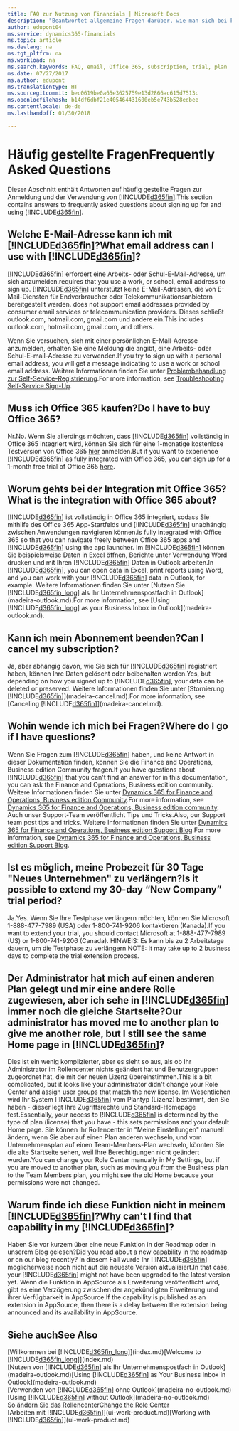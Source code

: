 ```yaml
---
title: FAQ zur Nutzung von Financials | Microsoft Docs
description: "Beantwortet allgemeine Fragen darüber, wie man sich bei Financials anmeldet, und was es zu Beginn zu tun gibt."
author: edupont04
ms.service: dynamics365-financials
ms.topic: article
ms.devlang: na
ms.tgt_pltfrm: na
ms.workload: na
ms.search.keywords: FAQ, email, Office 365, subscription, trial, plan
ms.date: 07/27/2017
ms.author: edupont
ms.translationtype: HT
ms.sourcegitcommit: bec0619be0a65e3625759e13d2866ac615d7513c
ms.openlocfilehash: b14df6dbf21e405464431600eb5e743b528edbee
ms.contentlocale: de-de
ms.lasthandoff: 01/30/2018

---
```

# <a name="frequently-asked-questions"></a><span data-ttu-id="27ffa-103">Häufig gestellte Fragen</span><span class="sxs-lookup"><span data-stu-id="27ffa-103">Frequently Asked Questions</span></span>
<span data-ttu-id="27ffa-104">Dieser Abschnitt enthält Antworten auf häufig gestellte Fragen zur Anmeldung und der Verwendung von [!INCLUDE[d365fin](includes/d365fin_md.md)].</span><span class="sxs-lookup"><span data-stu-id="27ffa-104">This section contains answers to frequently asked questions about signing up for and using [!INCLUDE[d365fin](includes/d365fin_md.md)].</span></span>  

## <a name="what-email-address-can-i-use-with-included365finincludesd365finmdmd"></a><span data-ttu-id="27ffa-105">Welche E-Mail-Adresse kann ich mit [!INCLUDE[d365fin](includes/d365fin_md.md)]?</span><span class="sxs-lookup"><span data-stu-id="27ffa-105">What email address can I use with [!INCLUDE[d365fin](includes/d365fin_md.md)]?</span></span>
[!INCLUDE[d365fin](includes/d365fin_md.md)] <span data-ttu-id="27ffa-106"> erfordert eine Arbeits- oder Schul-E-Mail-Adresse, um sich anzumelden.</span><span class="sxs-lookup"><span data-stu-id="27ffa-106">requires that you use a work, or school, email address to sign up.</span></span> [!INCLUDE[d365fin](includes/d365fin_md.md)]<span data-ttu-id="27ffa-107"> unterstützt keine E-Mail-Adressen, die von E-Mail-Diensten für Endverbraucher oder Telekommunikationsanbietern bereitgestellt werden.</span><span class="sxs-lookup"><span data-stu-id="27ffa-107"> does not support email addresses provided by consumer email services or telecommunication providers.</span></span> <span data-ttu-id="27ffa-108">Dieses schließt outlook.com, hotmail.com, gmail.com und andere ein.</span><span class="sxs-lookup"><span data-stu-id="27ffa-108">This includes outlook.com, hotmail.com, gmail.com, and others.</span></span>  

<span data-ttu-id="27ffa-109">Wenn Sie versuchen, sich mit einer persönlichen E-Mail-Adresse anzumelden, erhalten Sie eine Meldung die angibt, eine Arbeits- oder Schul-E-mail-Adresse zu verwenden.</span><span class="sxs-lookup"><span data-stu-id="27ffa-109">If you try to sign up with a personal email address, you will get a message indicating to use a work or school email address.</span></span> <span data-ttu-id="27ffa-110">Weitere Informationen finden Sie unter [Problembehandlung zur Self-Service-Registrierung](ui-troubleshoot-self-signup.md).</span><span class="sxs-lookup"><span data-stu-id="27ffa-110">For more information, see [Troubleshooting Self-Service Sign-Up](ui-troubleshoot-self-signup.md).</span></span>  

## <a name="do-i-have-to-buy-office-365"></a><span data-ttu-id="27ffa-111">Muss ich Office 365 kaufen?</span><span class="sxs-lookup"><span data-stu-id="27ffa-111">Do I have to buy Office 365?</span></span>
<span data-ttu-id="27ffa-112">Nr.</span><span class="sxs-lookup"><span data-stu-id="27ffa-112">No.</span></span> <span data-ttu-id="27ffa-113">Wenn Sie allerdings möchten, dass [!INCLUDE[d365fin](includes/d365fin_md.md)] vollständig in Office 365 integriert wird, können Sie sich für eine 1-monatige kostenlose Testversion von Office 365 [hier](https://products.office.com/try) anmelden.</span><span class="sxs-lookup"><span data-stu-id="27ffa-113">But if you want to experience [!INCLUDE[d365fin](includes/d365fin_md.md)] as fully integrated with Office 365, you can sign up for a 1-month free trial of Office 365 [here](https://products.office.com/try).</span></span>  

## <a name="what-is-the-integration-with-office-365-about"></a><span data-ttu-id="27ffa-114">Worum gehts bei der Integration mit Office 365?</span><span class="sxs-lookup"><span data-stu-id="27ffa-114">What is the integration with Office 365 about?</span></span>
[!INCLUDE[d365fin](includes/d365fin_md.md)] <span data-ttu-id="27ffa-115">ist vollständig in Office 365 integriert, sodass Sie mithilfe des Office 365 App-Startfelds und [!INCLUDE[d365fin](includes/d365fin_md.md)] unabhängig zwischen  Anwendungen navigieren können.</span><span class="sxs-lookup"><span data-stu-id="27ffa-115">is fully integrated with Office 365 so that you can navigate freely between Office 365 apps and [!INCLUDE[d365fin](includes/d365fin_md.md)] using the app launcher.</span></span> <span data-ttu-id="27ffa-116">Im [!INCLUDE[d365fin](includes/d365fin_md.md)] können Sie beispielsweise Daten in Excel öffnen, Berichte unter Verwendung Word drucken und mit Ihren [!INCLUDE[d365fin](includes/d365fin_md.md)] Daten in Outlook arbeiten.</span><span class="sxs-lookup"><span data-stu-id="27ffa-116">In [!INCLUDE[d365fin](includes/d365fin_md.md)], you can open data in Excel, print reports using Word, and you can work with your [!INCLUDE[d365fin](includes/d365fin_md.md)] data in Outlook, for example.</span></span> <span data-ttu-id="27ffa-117">Weitere Informationen finden Sie unter [Nutzen Sie [!INCLUDE[d365fin_long](includes/d365fin_long_md.md)] als Ihr Unternehmenspostfach in Outlook](madeira-outlook.md).</span><span class="sxs-lookup"><span data-stu-id="27ffa-117">For more information, see [Using [!INCLUDE[d365fin_long](includes/d365fin_long_md.md)] as your Business Inbox in Outlook](madeira-outlook.md).</span></span>  

## <a name="can-i-cancel-my-subscription"></a><span data-ttu-id="27ffa-118">Kann ich mein Abonnement beenden?</span><span class="sxs-lookup"><span data-stu-id="27ffa-118">Can I cancel my subscription?</span></span>
<span data-ttu-id="27ffa-119">Ja, aber abhängig davon, wie Sie sich für [!INCLUDE[d365fin](includes/d365fin_md.md)] registriert haben, können Ihre Daten gelöscht oder beibehalten werden.</span><span class="sxs-lookup"><span data-stu-id="27ffa-119">Yes, but depending on how you signed up to [!INCLUDE[d365fin](includes/d365fin_md.md)], your data can be deleted or preserved.</span></span> <span data-ttu-id="27ffa-120">Weitere Informationen finden Sie unter [Stornierung [!INCLUDE[d365fin](includes/d365fin_md.md)]](madeira-cancel.md).</span><span class="sxs-lookup"><span data-stu-id="27ffa-120">For more information, see [Canceling [!INCLUDE[d365fin](includes/d365fin_md.md)]](madeira-cancel.md).</span></span>  

## <a name="where-do-i-go-if-i-have-questions"></a><span data-ttu-id="27ffa-121">Wohin wende ich mich bei Fragen?</span><span class="sxs-lookup"><span data-stu-id="27ffa-121">Where do I go if I have questions?</span></span>
<span data-ttu-id="27ffa-122">Wenn Sie Fragen zum [!INCLUDE[d365fin](includes/d365fin_md.md)] haben, und keine Antwort in dieser Dokumentation finden, können Sie die Finance and Operations, Business edition Community fragen.</span><span class="sxs-lookup"><span data-stu-id="27ffa-122">If you have questions about [!INCLUDE[d365fin](includes/d365fin_md.md)] that you can't find an answer for in this documentation, you can ask the Finance and Operations, Business edition  community.</span></span> <span data-ttu-id="27ffa-123">Weitere Informationen finden Sie unter [Dynamics 365 for Finance and Operations, Business edition Community](https://community.dynamics.com/business).</span><span class="sxs-lookup"><span data-stu-id="27ffa-123">For more information, see [Dynamics 365 for Finance and Operations, Business edition community](https://community.dynamics.com/business).</span></span> <span data-ttu-id="27ffa-124">Auch unser Support-Team veröffentlicht Tips und Tricks.</span><span class="sxs-lookup"><span data-stu-id="27ffa-124">Also, our Support team post tips and tricks.</span></span> <span data-ttu-id="27ffa-125">Weitere Informationen finden Sie unter [Dynamics 365 for Finance and Operations, Business edition Support Blog](https://blogs.msdn.microsoft.com/dyn365finsupport).</span><span class="sxs-lookup"><span data-stu-id="27ffa-125">For more information, see [Dynamics 365 for Finance and Operations, Business edition Support Blog](https://blogs.msdn.microsoft.com/dyn365finsupport).</span></span>  

## <a name="is-it-possible-to-extend-my-30-day-new-company-trial-period"></a><span data-ttu-id="27ffa-126">Ist es möglich, meine Probezeit für 30 Tage "Neues Unternehmen" zu verlängern?</span><span class="sxs-lookup"><span data-stu-id="27ffa-126">Is it possible to extend my 30-day “New Company” trial period?</span></span>
<span data-ttu-id="27ffa-127">Ja.</span><span class="sxs-lookup"><span data-stu-id="27ffa-127">Yes.</span></span> <span data-ttu-id="27ffa-128">Wenn Sie Ihre Testphase verlängern möchten, können Sie Microsoft 1-888-477-7989 (USA) oder 1-800-741-9206 kontaktieren (Kanada).</span><span class="sxs-lookup"><span data-stu-id="27ffa-128">If you want to extend your trial, you should contact Microsoft at 1-888-477-7989 (US) or 1-800-741-9206 (Canada).</span></span> <span data-ttu-id="27ffa-129">HINWEIS: Es kann bis zu 2 Arbeitstage dauern, um die Testphase zu verlängern.</span><span class="sxs-lookup"><span data-stu-id="27ffa-129">NOTE:  It may take up to 2 business days to complete the trial extension process.</span></span>  

## <a name="our-administrator-has-moved-me-to-another-plan-to-give-me-another-role-but-i-still-see-the-same-home-page-in-included365finincludesd365finmdmd"></a><span data-ttu-id="27ffa-130">Der Administrator hat mich auf einen anderen Plan gelegt und mir eine andere Rolle zugewiesen, aber ich sehe in [!INCLUDE[d365fin](includes/d365fin_md.md)] immer noch die gleiche Startseite?</span><span class="sxs-lookup"><span data-stu-id="27ffa-130">Our administrator has moved me to another plan to give me another role, but I still see the same Home page in [!INCLUDE[d365fin](includes/d365fin_md.md)]?</span></span>
<span data-ttu-id="27ffa-131">Dies ist ein wenig komplizierter, aber es sieht so aus, als ob Ihr Administrator im Rollencenter nichts geändert hat und Benutzergruppen zugeordnet hat, die mit der neuen Lizenz übereinstimmen.</span><span class="sxs-lookup"><span data-stu-id="27ffa-131">This is a bit complicated, but it looks like your administrator didn't change your Role Center and assign user groups that match the new license.</span></span> <span data-ttu-id="27ffa-132">Im Wesentlichen wird Ihr System [!INCLUDE[d365fin](includes/d365fin_md.md)] vom Plantyp (Lizenz) bestimmt, den Sie haben - dieser legt Ihre Zugriffsrechte und Standard-Homepage fest.</span><span class="sxs-lookup"><span data-stu-id="27ffa-132">Essentially, your access to [!INCLUDE[d365fin](includes/d365fin_md.md)] is determined by the type of plan (license) that you have - this sets permissions and your default Home page.</span></span> <span data-ttu-id="27ffa-133">Sie können Ihr Rollencenter in "Meine Einstellungen" manuell ändern, wenn Sie aber auf einen Plan anderen wechseln, und vom Unternehmensplan auf einen Team-Members-Plan wechseln, könnten Sie die alte Startseite sehen, weil Ihre Berechtigungen nicht geändert wurden.</span><span class="sxs-lookup"><span data-stu-id="27ffa-133">You can change your Role Center manually in My Settings, but if you are moved to another plan, such as moving you from the Business plan to the Team Members plan, you might see the old Home because your permissions were not changed.</span></span>  

## <a name="why-cant-i-find-that-capability-in-my-included365finincludesd365finmdmd"></a><span data-ttu-id="27ffa-134">Warum finde ich diese Funktion nicht in meinem [!INCLUDE[d365fin](includes/d365fin_md.md)]?</span><span class="sxs-lookup"><span data-stu-id="27ffa-134">Why can't I find that capability in my [!INCLUDE[d365fin](includes/d365fin_md.md)]?</span></span>
<span data-ttu-id="27ffa-135">Haben Sie vor kurzem über eine neue Funktion in der Roadmap oder in unserem Blog gelesen?</span><span class="sxs-lookup"><span data-stu-id="27ffa-135">Did you read about a new capability in the roadmap or on our blog recently?</span></span> <span data-ttu-id="27ffa-136">In diesem Fall wurde Ihr [!INCLUDE[d365fin](includes/d365fin_md.md)] möglicherweise noch nicht auf die neueste Version aktualisiert.</span><span class="sxs-lookup"><span data-stu-id="27ffa-136">In that case, your [!INCLUDE[d365fin](includes/d365fin_md.md)] might not have been upgraded to the latest version yet.</span></span> <span data-ttu-id="27ffa-137">Wenn die Funktion in AppSource als Erweiterung veröffentlicht wird, gibt es eine Verzögerung zwischen der angekündigten Erweiterung und ihrer Verfügbarkeit in AppSource.</span><span class="sxs-lookup"><span data-stu-id="27ffa-137">If the capability is published as an extension in AppSource, then there is a delay between the extension being announced and its availability in AppSource.</span></span>

## <a name="see-also"></a><span data-ttu-id="27ffa-138">Siehe auch</span><span class="sxs-lookup"><span data-stu-id="27ffa-138">See Also</span></span>
<span data-ttu-id="27ffa-139">[Willkommen bei [!INCLUDE[d365fin_long](includes/d365fin_long_md.md)]](index.md)</span><span class="sxs-lookup"><span data-stu-id="27ffa-139">[Welcome to [!INCLUDE[d365fin_long](includes/d365fin_long_md.md)]](index.md)</span></span>  
<span data-ttu-id="27ffa-140">[Nutzen von [!INCLUDE[d365fin](includes/d365fin_md.md)] als Ihr Unternehmenspostfach in Outlook](madeira-outlook.md)</span><span class="sxs-lookup"><span data-stu-id="27ffa-140">[Using [!INCLUDE[d365fin](includes/d365fin_md.md)] as Your Business Inbox in Outlook](madeira-outlook.md)</span></span>  
<span data-ttu-id="27ffa-141">[Verwenden von [!INCLUDE[d365fin](includes/d365fin_md.md)] ohne Outlook](madeira-no-outlook.md)</span><span class="sxs-lookup"><span data-stu-id="27ffa-141">[Using [!INCLUDE[d365fin](includes/d365fin_md.md)] without Outlook](madeira-no-outlook.md)</span></span>  
[<span data-ttu-id="27ffa-142">So ändern Sie das Rollencenter</span><span class="sxs-lookup"><span data-stu-id="27ffa-142">Change the Role Center</span></span>](change-role.md)  
<span data-ttu-id="27ffa-143">[Arbeiten mit [!INCLUDE[d365fin](includes/d365fin_md.md)]](ui-work-product.md)</span><span class="sxs-lookup"><span data-stu-id="27ffa-143">[Working with [!INCLUDE[d365fin](includes/d365fin_md.md)]](ui-work-product.md)</span></span>  

